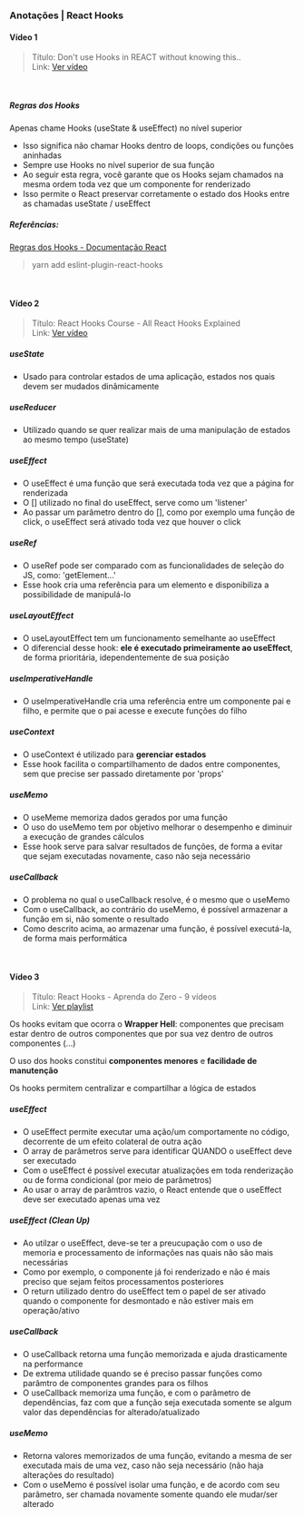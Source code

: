 ### Anotações | React Hooks

<!-- ----------------------------------------------------------------------------------- -->

#### Vídeo 1

> Título: Don't use Hooks in REACT without knowing this.. </br>
> Link: [Ver vídeo](https://www.youtube.com/watch?v=NZEUDJvpQMM)

</br>

##### Regras dos Hooks

Apenas chame Hooks (useState & useEffect) no nível superior

- Isso significa não chamar Hooks dentro de loops, condições ou funções aninhadas
- Sempre use Hooks no nível superior de sua função
- Ao seguir esta regra, você garante que os Hooks sejam chamados na mesma ordem toda vez que um componente for renderizado
- Isso permite o React preservar corretamente o estado dos Hooks entre as chamadas useState / useEffect

##### Referências:

[Regras dos Hooks - Documentação React](https://reactjs.org/docs/hooks-rules.html)

> yarn add eslint-plugin-react-hooks

<!-- ----------------------------------------------------------------------------------- -->
</br>

#### Vídeo 2

> Título: React Hooks Course - All React Hooks Explained </br>
> Link: [Ver vídeo](https://www.youtube.com/watch?v=LlvBzyy-558&t)

##### useState

- Usado para controlar estados de uma aplicação, estados nos quais devem ser mudados dinâmicamente

##### useReducer

- Utilizado quando se quer realizar mais de uma manipulação de estados ao mesmo tempo (useState)

##### useEffect

- O useEffect é uma função que será executada toda vez que a página for renderizada
- O [] utilizado no final do useEffect, serve como um 'listener'
- Ao passar um parâmetro dentro do [], como por exemplo uma função de click, o useEffect será ativado toda vez que houver o click

##### useRef

- O useRef pode ser comparado com as funcionalidades de seleção do JS, como: 'getElement...'
- Esse hook cria uma referência para um elemento e disponibiliza a possibilidade de manipulá-lo

##### useLayoutEffect

- O useLayoutEffect tem um funcionamento semelhante ao useEffect
- O diferencial desse hook: **ele é executado primeiramente ao useEffect**, de forma prioritária, idependentemente de sua posição

##### useImperativeHandle

- O useImperativeHandle cria uma referência entre um componente pai e filho, e permite que o pai acesse e execute funções do filho

##### useContext

- O useContext é utilizado para **gerenciar estados**
- Esse hook facilita o compartilhamento de dados entre componentes, sem que precise ser passado diretamente por 'props'

##### useMemo

- O useMeme memoriza dados gerados por uma função 
- O uso do useMemo tem por objetivo melhorar o desempenho e diminuir a execução de grandes cálculos
- Esse hook serve para salvar resultados de funções, de forma a evitar que sejam executadas novamente, caso não seja necessário

##### useCallback

- O problema no qual o useCallback resolve, é o mesmo que o useMemo
- Com o useCallback, ao contrário do useMemo, é possível armazenar a função em si, não somente o resultado
- Como descrito acima, ao armazenar uma função, é possível executá-la, de forma mais performática

<!-- ----------------------------------------------------------------------------------- -->
</br>

#### Vídeo 3

> Título: React Hooks - Aprenda do Zero - 9 vídeos  </br>
> Link: [Ver playlist](https://www.youtube.com/watch?v=iO60sUu7KIA&list=PL-wbozzhFnqrJPUFxUlp5gpLfjxWvtNvu)

Os hooks evitam que ocorra o **Wrapper Hell**: componentes que precisam estar dentro de outros componentes que por sua vez dentro de outros componentes (...)

O uso dos hooks constitui **componentes menores** e **facilidade de manutenção**

Os hooks permitem centralizar e compartilhar a lógica de estados

##### useEffect

- O useEffect permite executar uma ação/um comportamente no código, decorrente de um efeito colateral de outra ação
- O array de parâmetros serve para identificar QUANDO o useEffect deve ser executado
- Com o useEffect é possível executar atualizações em toda renderização ou de forma condicional (por meio de parâmetros)
- Ao usar o array de parâmtros vazio, o React entende que o useEffect deve ser executado apenas uma vez

##### useEffect (Clean Up)

- Ao utilzar o useEffect, deve-se ter a preucupação com o uso de memoria e processamento de informações nas quais não são mais necessárias
- Como por exemplo, o componente já foi renderizado e não é mais preciso que sejam feitos processamentos posteriores
- O return utilizado dentro do useEffect tem o papel de ser ativado quando o componente for desmontado e não estiver mais em operação/ativo

##### useCallback

- O useCallback retorna uma função memorizada e ajuda drasticamente na performance
- De extrema utilidade quando se é preciso passar funções como parâmtro de componentes grandes para os filhos
- O useCallback memoriza uma função, e com o parâmetro de dependências, faz com que a função seja executada somente se algum valor das dependências for alterado/atualizado

##### useMemo

- Retorna valores memorizados de uma função, evitando a mesma de ser executada mais de uma vez, caso não seja necessário (não haja alterações do resultado)
- Com o useMemo é possível isolar uma função, e de acordo com seu parâmetro, ser chamada novamente somente quando ele mudar/ser alterado
